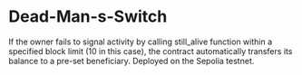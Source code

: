 # Dead-Man-s-Switch
If the owner fails to signal activity by calling still_alive function within a specified block limit (10 in this case), the contract automatically transfers its balance to a pre-set beneficiary. Deployed on the Sepolia testnet.
